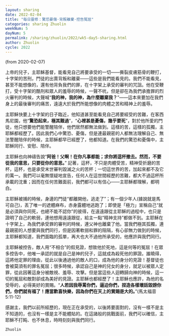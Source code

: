 ```yaml
---
layout: sharing
date: 2022-02-04
title: "每日靈修：驚恐憂傷·背叛離棄·控告冤屈"
categories: sharing Zhuolin
weekNum: 5
dayNum: 5
permalink: /sharing/zhuolin/2022/wk5-day5-sharing.html
author: Zhuolin
cycle: 2022
---
```

(from 2020-02-07)

上帝的兒子，主耶穌基督，能看見自己將要承受的一切——撕裂皮膚筋骨的鞭打，十字架的苦刑，門徒的出賣背叛和離棄——這些是我們能看見的。我們不能看見，甚至不能想像的，還有他背負我們的罪，在十字架上承受的審判的咒詛。他在受鞭打，受十字架的酷刑和眾人的羞辱的時候，一聲不吭，但是卻在為我們承擔罪的烈火審判的時候，大聲喊“**我的神，我的神，為什麼離棄我？**”——這本來要加在我們身上的最後審判的痛苦，遠遠大於我們所能想像的肉體之苦和精神上的羞辱。  

主耶穌快要上十字架的日子臨近，他知道甚至能看見自己將要經受的苦難，在客西馬尼園，他“**驚恐起來，極其難過**”，“**心裡甚是憂傷，幾乎要死**”，對於他所愛的門徒，他只想要他們能警醒陪伴，他們居然都無法做到。這樣的苦，這樣的孤獨，主耶穌都經歷了。因此我們心中驚恐、憂傷，但是連最親密的人都無法理解自己、無法警醒陪伴的時候，主耶穌都早已經歷了，他都知道。在我們的驚恐和憂傷中，主耶穌同行、安慰、陪伴。  

主耶穌也向神禱告說“**阿爸！父啊！在你凡事都能；求你將這杯撤去。然而，不要從我的意思，只要從你的意思。**” 記著，這杯，不只是肉體受苦，精神受折磨的苦杯，這杯，也是承受末世審判毀滅之火的苦杯；一切這世界的苦，加起來都不及它的萬一。我們可以毫無懷疑地宣告，任何人在這世間經歷的苦難，都大不過這杯所承載的沈重；因而在任何苦難面前，我們都可以有信心——主耶穌都理解，都明白。  

主耶穌被捕的時候，身邊的門徒“都離開他，逃走了”；有一個少年人(據說就是馬可自己)，丟了唯一的遮體麻布，赤身露體地逃跑了；即使是「極力」宣稱自己“就是必須與你同死，也總不能不認你”的彼得，在遠遠跟從主耶穌的過程中，也只是證明了自己的軟弱，連他想用遠遠跟從，給主一點“精神支持”都做不到。主耶穌在十字架上，為我們承受罪的審判的時候，連父神也離棄了他。當我們極其孤獨，連最親密的人想要與我們同行，但是因著軟弱和罪的阻隔，有心卻無力做到的時候，主耶穌都知道，我們面臨的孤單，再大也大不過他所承受的，他應許與我們同行。  

主耶穌被控告，敵人用“不相合”的假見證，想致他於死地，這是何等的冤屈！在眾多控告中，他唯一承認的就是自己是神的兒子，這就成為殺死他的罪證。誰曉得，這將他定罪的理由，從此以後通過他的敵人的口，成為他的身分的見證！基督徒也會被莫須有的罪名冤屈；很多時候，承認自己是神的兒女的身分，就足以被眾人定罪，從此因著這身分被敵視、羞辱、攻擊。但是當這些人迴轉歸向神的時候，這一切的冤屈和敵對卻成為美好的見證。主耶穌也都經歷了！主耶穌也應許，為他的名受辱的，必得美好的賞賜。“**人若因我辱罵你們，逼迫你們，捏造各樣壞話毀謗你們，你們就有福了！應當歡喜快樂，因為你們在天上的賞賜是大的。**”(馬太福音5:11-12)  

感謝主，我們以前所經歷的，現在正在承受的，以後將要面對的，沒有一樣不是主不知道的，也沒有一樣是主不能體貼的。在這諸般的挑戰面前，我們可以確信，主耶穌不打盹、也不休息，時時刻刻與我們同行。  

`Zhuolin`  
